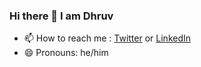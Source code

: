 ### Hi there 👋 I am Dhruv

<!--
**therealdhruv/therealdhruv** is a ✨ _special_ ✨ repository because its `README.md` (this file) appears on your GitHub profile. -->

<!-- Here are some ideas to get you started:

- 🔭 I’m currently working on o'town
- 🌱 I’m currently learning android dev
- 🤔 I’m looking for help with kotlin -->
- 📫 How to reach me : [Twitter](https://twitter.com/thereal_dhruv) or [LinkedIn](linkedin.com/in/therealdhruv)
- 😄 Pronouns: he/him
<!-- - 
- 👯 I’m looking to collaborate on ...
- 💬 Ask me about ... -->
<!--
- ⚡ Fun fact: ...
-->
